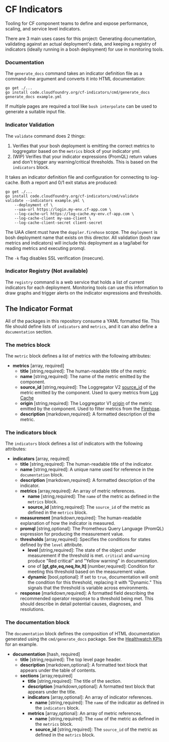 # CF Indicators

Tooling for CF component teams to define and expose performance, scaling, and service level indicators.

There are 3 main uses cases for this project: Generating documentation, validating against an actual deployment's data, 
and keeping a registry of indicators (ideally running in a bosh deployment) for use in monitoring tools.

### Documentation
The `generate_docs` command takes an indicator definition file as a
command-line argument and converts it into HTML documentation:

```
go get ./...
go install code.cloudfoundry.org/cf-indicators/cmd/generate_docs
generate_docs example.yml
```

If multiple pages are required a tool like `bosh interpolate` can be used to generate a suitable input file.

### Indicator Validation
The `validate` command does 2 things:

1. Verifies that your bosh deployment is emitting the correct metrics to loggregator based on the `metrics` block of your indicator yml. 
1. (WIP) Verifies that your indicator expressions (PromQL) return values and don't trigger any warning/critical thresholds. This is based on the `indicators` block. 

It takes an indicator definition file and configuration for connecting to log-cache. Both a report and 0/1 exit status are produced:

```
go get ./...
go install code.cloudfoundry.org/cf-indicators/cmd/validate
validate --indicators example.yml \
    --deployment cf \
    --uaa-url https://login.my-env.cf-app.com \
    --log-cache-url https://log-cache.my-env.cf-app.com \
    --log-cache-client my-uaa-client \
    --log-cache-client-secret client-secret
```

The UAA client must have the `doppler.firehose` scope. The `deployment` is bosh deployment name 
that exists on this director. All validation (bosh raw metrics and indicators) will include this
deployment as a tag/label for reading metrics and executing promql.

The `-k` flag disables SSL verification (insecure).

### Indicator Registry (Not available)
The `registry` command is a web service that holds a list of current indicators for each deployment. Monitoring
tools can use this information to draw graphs and trigger alerts on the indicator expressions and thresholds. 

## The Indicator Format
All of the packages in this repository consume a YAML formatted file. This file
should define lists of `indicators` and `metrics`, and it can also define a 
`documentation` section.

### The metrics block
The `metric` block defines a list of metrics with the following
attributes:
- **metrics** \[array, required\]
  - **title** \[string,required\]: The human-readable title of the metric
  - **name** \[string,required\]: The name of the metric emitted by the component.
  - **source_id** \[string,required\]: The Loggregator V2 [source_id](https://github.com/cloudfoundry/loggregator-api/blob/master/v2/envelope.proto#L10) of the metric emitted by the component. Used to query metrics from [Log Cache](https://github.com/cloudfoundry/log-cache)
  - **origin** \[string,required\]: The Loggregator V1 [origin](https://github.com/cloudfoundry/dropsonde-protocol/tree/master/events#envelopeproto) of the metric emitted by the component. Used to filter metrics from the [Firehose](https://docs.cloudfoundry.org/loggregator/architecture.html#firehose).
  - **description**  \[markdown,required\]: A formatted description of the metric.

### The indicators block
The `indicators` block defines a list of indicators with the following
attributes:  
- **indicators** \[array, required\]
  - **title** \[string,required\]: The human-readable title of the indicator.
  - **name** \[string,required\]: A unique name used for reference in the `documentation` block.
  - **description**  \[markdown,required\]: A formatted description of the indicator.
  - **metrics** \[array,required\]: An array of metric references.
    - **name** \[string,required\]: The `name` of the metric as defined in the `metrics` block.
    - **source_id** \[string,required\]: The `source_id` of the metric as defined in the `metrics` block.
  - **measurement** \[markdown,required\]: The human-readable explanation of how the indicator is measured.
  - **promql** \[string,optional\]: The Prometheus Query Language (PromQL) expression for producing the measurement value.
  - **thresholds** \[array,required\]: Specifies the conditions for states defined
  by the `level` attribute.  
    - **level** \[string,required\]: The state of the object under measurement if the threshold is met. `critical` and `warning` produce "Red critical" and "Yellow warning" in documentation.
    - one of **[gt,gte,eq,neq,lte,lt]** \[number,required\]: Condition for meeting this threshold based on the measurement value. 
    - **dynamic** \[bool,optional\]: If set to `true`, documentation will omit the condition for this threshold, replacing it with "Dynamic." This signals that the threshold is variable across environments.
  - **response** \[markdown,required\]: A formatted field describing the recommended operator response to a threshold being met. This should describe in detail potential causes, diagnoses, and resolutions.
  
### The documentation block
The `documentation` block defines the composition of HTML documentation generated using the `cmd/generate_docs` package. See the [Healthwatch KPIs](https://docs.pivotal.io/pivotalcf/1-12/monitoring/kpi.html) for an example.
- **documentation** \[hash, required\]
  - **title** \[string,required\]: The top level page header. 
  - **description**  \[markdown,optional\]: A formatted text block that appears under the table of contents. 
  - **sections** \[array,required\]
    - **title** \[string,required\]: The title of the section.
    - **description** \[markdown,optional\]: A formatted text block that appears under the title. 
    - **indicators** \[array,optional\]: An array of indicator references.
      - **name** \[string,required\]: The `name` of the indicator as defined in the `indicators` block.
    - **metrics** \[array,optional\]: An array of metric references.
      - **name** \[string,required\]: The `name` of the metric as defined in the `metrics` block.
      - **source_id** \[string,required\]: The `source_id` of the metric as defined in the `metrics` block.
